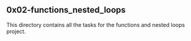 ## 0x02-functions_nested_loops
This directory contains all the tasks for the functions and nested loops project.

